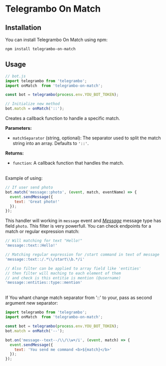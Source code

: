 # Telegrambo On Match

## Installation

You can install Telegrambo On Match using npm:

`npm install telegrambo-on-match`

## Usage
```js
// bot.js
import telegrambo from 'telegrambo';
import onMatch  from 'telegrambo-on-match';

const bot = telegrambo(process.env.YOU_BOT_TOKEN);

// Initialize new method
bot.match = onMatch('::');
```

Creates a callback function to handle a specific match.

**Parameters:**

- `matchSeparator` (string, optional): The separator used to split the match string into an array. Defaults to `'::'`.

**Returns:**

- `function`: A callback function that handles the match.

<br>Example of using:

```js
// If user send photo
bot.match('message::photo', (event, match, eventName) => {
  event.sendMessage({
    text: 'Great photo!'
  });
});
```

This handler will working in `message` event and [_Message_](https://core.telegram.org/bots/api#message) message type has field `photo`.
This filter is very powerfull. You can check endpoints for a match or regular expression match:

```js
// Will matching for text "Hello!"
'message::text::Hello!'

// Matching regular expression for /start command in text of message 
'message::text::/.*\\/start\\b.*/i'

// Also filter can be applied to array field like 'entities'
// then filter will maching to each element of them
// and check is this entitie is mention (@username) 
'message::entities::type::mention'
```

<br>If You whant change match separator from '::' to your, pass as second argument new separator: 

```js
import telegrambo from 'telegrambo';
import onMatch  from 'telegrambo-on-match';

const bot = telegrambo(process.env.YOU_BOT_TOKEN);
bot.match = onMatch('--');

bot.on('message--text--/\\/\\w+/i', (event, match) => {
  event.sendMessage({
    text: 'You send me command <b>${match}</b>'
  });
});
```
